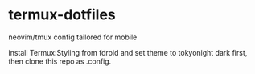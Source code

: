 # termux-dotfiles
neovim/tmux config tailored for mobile

install Termux:Styling from fdroid and set theme to tokyonight dark first, then clone this repo as .config.
